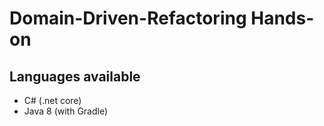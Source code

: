# Domain-Driven-Refactoring Hands-on

## Languages available

* C# (.net core)
* Java 8 (with Gradle)
